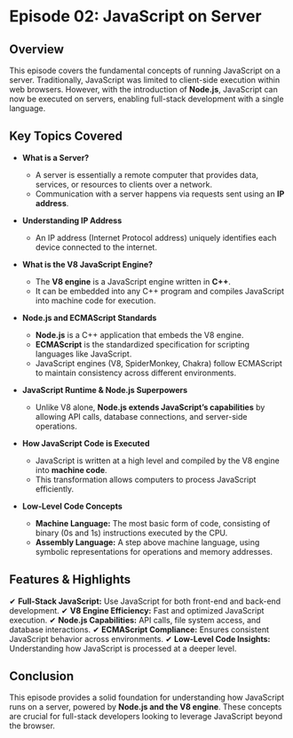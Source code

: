 # Episode 02: JavaScript on Server

## Overview
This episode covers the fundamental concepts of running JavaScript on a server. Traditionally, JavaScript was limited to client-side execution within web browsers. However, with the introduction of **Node.js**, JavaScript can now be executed on servers, enabling full-stack development with a single language.

## Key Topics Covered
- **What is a Server?**
  - A server is essentially a remote computer that provides data, services, or resources to clients over a network.
  - Communication with a server happens via requests sent using an **IP address**.

- **Understanding IP Address**
  - An IP address (Internet Protocol address) uniquely identifies each device connected to the internet.

- **What is the V8 JavaScript Engine?**
  - The **V8 engine** is a JavaScript engine written in **C++**.
  - It can be embedded into any C++ program and compiles JavaScript into machine code for execution.

- **Node.js and ECMAScript Standards**
  - **Node.js** is a C++ application that embeds the V8 engine.
  - **ECMAScript** is the standardized specification for scripting languages like JavaScript.
  - JavaScript engines (V8, SpiderMonkey, Chakra) follow ECMAScript to maintain consistency across different environments.

- **JavaScript Runtime & Node.js Superpowers**
  - Unlike V8 alone, **Node.js extends JavaScript’s capabilities** by allowing API calls, database connections, and server-side operations.

- **How JavaScript Code is Executed**
  - JavaScript is written at a high level and compiled by the V8 engine into **machine code**.
  - This transformation allows computers to process JavaScript efficiently.

- **Low-Level Code Concepts**
  - **Machine Language:** The most basic form of code, consisting of binary (0s and 1s) instructions executed by the CPU.
  - **Assembly Language:** A step above machine language, using symbolic representations for operations and memory addresses.

## Features & Highlights
✔ **Full-Stack JavaScript:** Use JavaScript for both front-end and back-end development.
✔ **V8 Engine Efficiency:** Fast and optimized JavaScript execution.
✔ **Node.js Capabilities:** API calls, file system access, and database interactions.
✔ **ECMAScript Compliance:** Ensures consistent JavaScript behavior across environments.
✔ **Low-Level Code Insights:** Understanding how JavaScript is processed at a deeper level.

## Conclusion
This episode provides a solid foundation for understanding how JavaScript runs on a server, powered by **Node.js and the V8 engine**. These concepts are crucial for full-stack developers looking to leverage JavaScript beyond the browser.

